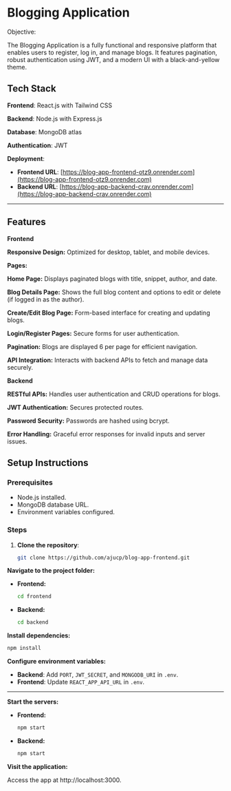 
# Blogging Application

Objective:

The Blogging Application is a fully functional and responsive platform that enables users to register, log in, and manage blogs. It features pagination, robust authentication using JWT, and a modern UI with a black-and-yellow theme.

## Tech Stack

**Frontend**: React.js with Tailwind CSS

**Backend**: Node.js with Express.js

**Database**: MongoDB atlas

**Authentication**: JWT

**Deployment**:  
- **Frontend URL**: [https://blog-app-frontend-otz9.onrender.com](https://blog-app-frontend-otz9.onrender.com)  
- **Backend URL**: [https://blog-app-backend-crav.onrender.com](https://blog-app-backend-crav.onrender.com)  

---
## Features

**Frontend**

**Responsive Design:** Optimized for desktop, tablet, and mobile devices.

**Pages:**

**Home Page:** Displays paginated blogs with title, snippet, author,   and date.

**Blog Details Page:** Shows the full blog content and options to edit or delete (if logged in as the author).

**Create/Edit Blog Page:** Form-based interface for creating and updating blogs.

**Login/Register Pages:** Secure forms for user authentication.

**Pagination:** Blogs are displayed 6 per page for efficient navigation.

**API Integration:** Interacts with backend APIs to fetch and manage data securely.

**Backend**

**RESTful APIs:** Handles user authentication and CRUD operations for blogs.

**JWT Authentication:** Secures protected routes.

**Password Security:** Passwords are hashed using bcrypt.

**Error Handling:** Graceful error responses for invalid inputs and server issues.


## **Setup Instructions**

### **Prerequisites**
- Node.js installed.  
- MongoDB database URL.  
- Environment variables configured.  

### **Steps**

1. **Clone the repository**:  
   ```bash
   git clone https://github.com/ajucp/blog-app-frontend.git

 **Navigate to the project folder:**

- **Frontend:**
  ```bash
  cd frontend

- **Backend:**
  ```bash
  cd backend

**Install dependencies:**

```bash
npm install
```

**Configure environment variables:**

- **Backend**: Add `PORT`, `JWT_SECRET`, and `MONGODB_URI` in `.env`.  
- **Frontend**: Update `REACT_APP_API_URL` in `.env`.  

---

**Start the servers:**

- **Frontend:**
  ```bash
  npm start

- **Backend:**
  ```bash
  npm start

**Visit the application:**

Access the app at http://localhost:3000.
